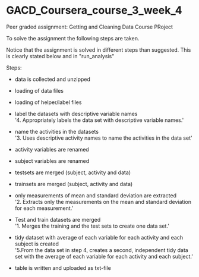 # GACD_Coursera_course_3_week_4
Peer graded assignment: Getting and Cleaning Data Course PRoject

To solve the assignment the following steps are taken.

Notice that the assignment is solved in different steps than suggested. This is clearly stated below and in "run_analysis"

Steps:
- data is collected and unzipped
- loading of data files
- loading of helper/label files
- label the datasets with descriptive variable names  <br/> '4. Appropriately labels the data set with descriptive variable names.'

- name the activities in the datasets <br/>
'3. Uses descriptive activity names to name the activities in the data set'

- activity variables are renamed
- subject variables are renamed
- testsets are merged (subject, activity and data)
- trainsets are merged (subject, activity and data)
- only measurements of mean and standard deviation are extracted <br/>
'2. Extracts only the measurements on the mean and standard deviation for each measurement.' 

- Test and train datasets are merged <br/>
'1. Merges the training and the test sets to create one data set.'

- tidy dataset with average of each variable for each activity and each subject is created <br/>
'5.From the data set in step 4, creates a second, independent tidy data set with the average of each variable for each activity and each subject.'

- table is written and uploaded as txt-file
